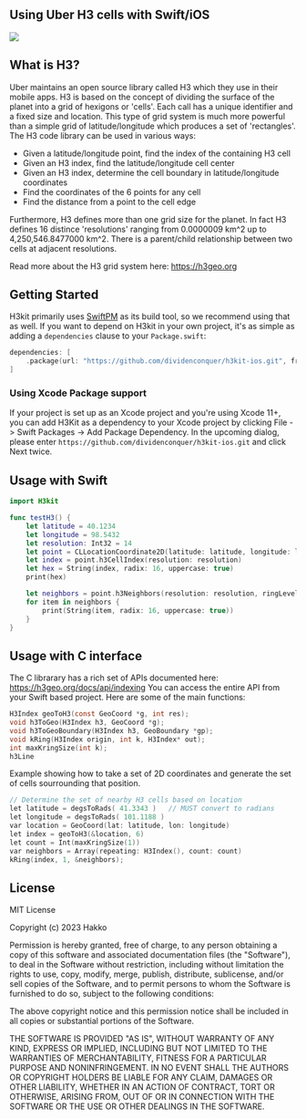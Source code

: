 ## Using Uber H3 cells with Swift/iOS

<img src="https://github.com/ehmjaysee/h3-ios/blob/master/assets/h3.png" />

## What is H3?

Uber maintains an open source library called H3 which they use in their mobile apps. H3 is based on the concept of dividing the surface of the planet into a grid of hexigons or 'cells'. Each call has a unique identifier and a fixed size and location. This type of grid system is much more powerful than a simple grid of latitude/longitude which produces a set of 'rectangles'. The H3 code library can be used in various ways:

- Given a latitude/longitude point, find the index of the containing H3 cell
- Given an H3 index, find the latitude/longitude cell center
- Given an H3 index, determine the cell boundary in latitude/longitude coordinates
- Find the coordinates of the 6 points for any cell
- Find the distance from a point to the cell edge

Furthermore, H3 defines more than one grid size for the planet. In fact H3 defines 16 distince 'resolutions' ranging from 0.0000009 km^2 up to 4,250,546.8477000 km^2. There is a parent/child relationship between two cells at adjacent resolutions.

Read more about the H3 grid system here: https://h3geo.org

## Getting Started

H3kit primarily uses [SwiftPM](https://swift.org/package-manager/) as its build tool, so we recommend using that as well. If you want to depend on H3kit in your own project, it's as simple as adding a `dependencies` clause to your `Package.swift`:

```swift
dependencies: [
    .package(url: "https://github.com/dividenconquer/h3kit-ios.git", from: "1.0.0")
]
```

### Using Xcode Package support

If your project is set up as an Xcode project and you're using Xcode 11+, you can add H3Kit as a dependency to your
Xcode project by clicking File -> Swift Packages -> Add Package Dependency. In the upcoming dialog, please enter
`https://github.com/dividenconquer/h3kit-ios.git` and click Next twice.

## Usage with Swift

```swift
import H3kit

func testH3() {
    let latitude = 40.1234
    let longitude = 98.5432
    let resolution: Int32 = 14
    let point = CLLocationCoordinate2D(latitude: latitude, longitude: longitude)
    let index = point.h3CellIndex(resolution: resolution)
    let hex = String(index, radix: 16, uppercase: true)
    print(hex)

    let neighbors = point.h3Neighbors(resolution: resolution, ringLevel: 1)
    for item in neighbors {
        print(String(item, radix: 16, uppercase: true))
    }
}
```

## Usage with C interface

The C librarary has a rich set of APIs documented here: https://h3geo.org/docs/api/indexing
You can access the entire API from your Swift based project. Here are some of the main functions:

```C
H3Index geoToH3(const GeoCoord *g, int res);
void h3ToGeo(H3Index h3, GeoCoord *g);
void h3ToGeoBoundary(H3Index h3, GeoBoundary *gp);
void kRing(H3Index origin, int k, H3Index* out);
int maxKringSize(int k);
h3Line
```

Example showing how to take a set of 2D coordinates and generate the set of cells sourrounding that position.

```c
// Determine the set of nearby H3 cells based on location
let latitude = degsToRads( 41.3343 )   // MUST convert to radians
let longitude = degsToRads( 101.1188 )
var location = GeoCoord(lat: latitude, lon: longitude)
let index = geoToH3(&location, 6)
let count = Int(maxKringSize(1))
var neighbors = Array(repeating: H3Index(), count: count)
kRing(index, 1, &neighbors);
```

## License

MIT License

Copyright (c) 2023 Hakko

Permission is hereby granted, free of charge, to any person obtaining a copy
of this software and associated documentation files (the "Software"), to deal
in the Software without restriction, including without limitation the rights
to use, copy, modify, merge, publish, distribute, sublicense, and/or sell
copies of the Software, and to permit persons to whom the Software is
furnished to do so, subject to the following conditions:

The above copyright notice and this permission notice shall be included in all
copies or substantial portions of the Software.

THE SOFTWARE IS PROVIDED "AS IS", WITHOUT WARRANTY OF ANY KIND, EXPRESS OR
IMPLIED, INCLUDING BUT NOT LIMITED TO THE WARRANTIES OF MERCHANTABILITY,
FITNESS FOR A PARTICULAR PURPOSE AND NONINFRINGEMENT. IN NO EVENT SHALL THE
AUTHORS OR COPYRIGHT HOLDERS BE LIABLE FOR ANY CLAIM, DAMAGES OR OTHER
LIABILITY, WHETHER IN AN ACTION OF CONTRACT, TORT OR OTHERWISE, ARISING FROM,
OUT OF OR IN CONNECTION WITH THE SOFTWARE OR THE USE OR OTHER DEALINGS IN THE
SOFTWARE.
